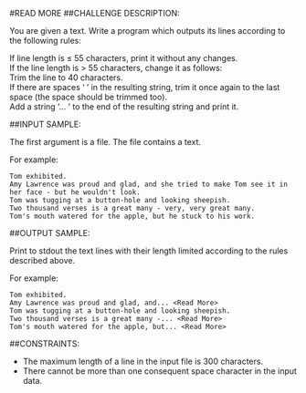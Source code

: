 #READ MORE
##CHALLENGE DESCRIPTION:

You are given a text. Write a program which outputs its lines according to the following rules:

If line length is ≤ 55 characters, print it without any changes.  
If the line length is > 55 characters, change it as follows:  
Trim the line to 40 characters.    
If there are spaces ‘ ’ in the resulting string, trim it once again to the last space (the space should be trimmed too).  
Add a string ‘... <Read More>’ to the end of the resulting string and print it.  

##INPUT SAMPLE:

The first argument is a file. The file contains a text.

For example:


    Tom exhibited.
    Amy Lawrence was proud and glad, and she tried to make Tom see it in her face - but he wouldn't look.
    Tom was tugging at a button-hole and looking sheepish.
    Two thousand verses is a great many - very, very great many.
    Tom's mouth watered for the apple, but he stuck to his work.

##OUTPUT SAMPLE:

Print to stdout the text lines with their length limited according to the rules described above.

For example:

    Tom exhibited.
    Amy Lawrence was proud and glad, and... <Read More>
    Tom was tugging at a button-hole and looking sheepish.
    Two thousand verses is a great many -... <Read More>
    Tom's mouth watered for the apple, but... <Read More>

##CONSTRAINTS:

*  The maximum length of a line in the input file is 300 characters.
*  There cannot be more than one consequent space character in the input data.
